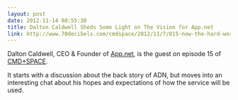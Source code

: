 ```yaml
---
layout: post
date: 2012-11-14 08:55:30
title: Dalton Caldwell Sheds Some Light on The Vision for App.net
link: http://www.70decibels.com/cmdspace/2012/11/7/015-now-the-hard-work-begins-with-dalton-caldwell.html
---
```


Dalton Caldwell, CEO & Founder of [App.net], is the guest on episode 15 of [CMD+SPACE].

It starts with a discussion about the back story of ADN, but moves into an interesting chat about his hopes and expectations of how the service will be used.


[CMD+SPACE]: http://www.70decibels.com/cmdspace/
[App.net]: https://join.app.net/